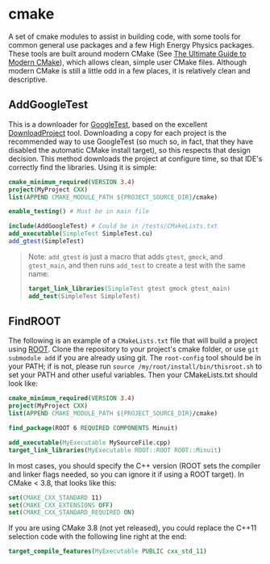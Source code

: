 # cmake
A set of cmake modules to assist in building code, with some tools for common general use packages and a few High Energy Physics packages. These tools are built around modern CMake (See [The Ultimate Guide to Modern CMake]), which allows clean, simple user CMake files. Although modern CMake is still a little odd in a few places, it is relatively clean and descriptive.

## AddGoogleTest

This is a downloader for [GoogleTest], based on the excellent [DownloadProject] tool. Downloading a copy for each project is the recommended way to use GoogleTest (so much so, in fact, that they have disabled the automatic CMake install target), so this respects that design decision. This method downloads the project at configure time, so that IDE's correctly find the libraries. Using it is simple:

```cmake
cmake_minimum_required(VERSION 3.4)
project(MyProject CXX)
list(APPEND CMAKE_MODULE_PATH ${PROJECT_SOURCE_DIR}/cmake)

enable_testing() # Must be in main file

include(AddGoogleTest) # Could be in /tests/CMakeLists.txt
add_executable(SimpleTest SimpleTest.cu)
add_gtest(SimpleTest)
```

> Note: `add_gtest` is just a macro that adds `gtest`, `gmock`, and `gtest_main`, and then runs `add_test` to create a test with the same name:
> ```cmake
> target_link_libraries(SimpleTest gtest gmock gtest_main)
> add_test(SimpleTest SimpleTest)
> ```

## FindROOT

The following is an example of a `CMakeLists.txt` file that will build a project using [ROOT]. Clone the repository to your project's cmake folder, or use `git submodule add` if you are already using git. The `root-config` tool should be in your PATH; if is not, please run `source /my/root/install/bin/thisroot.sh` to set your PATH and other useful variables. Then your CMakeLists.txt should look like:

```cmake
cmake_minimum_required(VERSION 3.4)
project(MyProject CXX)
list(APPEND CMAKE_MODULE_PATH ${PROJECT_SOURCE_DIR}/cmake)

find_package(ROOT 6 REQUIRED COMPONENTS Minuit)

add_executable(MyExecutable MySourceFile.cpp)
target_link_libraries(MyExecutable ROOT::ROOT ROOT::Minuit)
```

In most cases, you should specify the C++ version (ROOT sets the compiler and linker flags needed, so you can ignore it if using a ROOT target). In CMake < 3.8, that looks like this:

```cmake
set(CMAKE_CXX_STANDARD 11)
set(CMAKE_CXX_EXTENSIONS OFF)
set(CMAKE_CXX_STANDARD_REQUIRED ON)
```

If you are using CMake 3.8 (not yet released), you could replace the C++11 selection code with the following line right at the end:
```cmake
target_compile_features(MyExecutable PUBLIC cxx_std_11)
```


[The Ultimate Guide to Modern CMake]: https://rix0r.nl/blog/2015/08/13/cmake-guide/
[GoogleTest]:      https://github.com/google/googletest
[ROOT]:            https://root.cern.ch
[DownloadProject]: https://github.com/Crascit/DownloadProject
